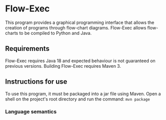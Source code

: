 # Flow-Exec
This program provides a graphical programming interface that allows the creation of programs through flow-chart diagrams. Flow-Exec allows flow-charts to be compiled to Python and Java.

## Requirements
Flow-Exec requires Java 18 and expected behaviour is not guaranteed on previous versions. Building Flow-Exec requires Maven 3.

## Instructions for use
To use this program, it must be packaged into a jar file using Maven. Open a shell on the project's root directory and run the command:
```mvn package```


### Language semantics
